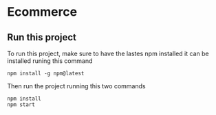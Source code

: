 # Ecommerce

## Run this project

To run this project, make sure to have the lastes npm installed it can be installed runing this command

```console
npm install -g npm@latest
```

Then run the project running this two commands

```console
npm install
npm start
```
